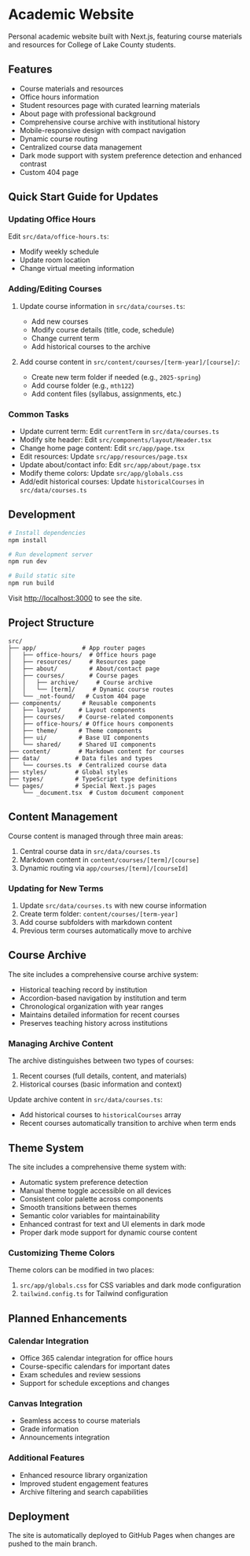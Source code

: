 # Academic Website

Personal academic website built with Next.js, featuring course materials and resources for College of Lake County students.

## Features

- Course materials and resources
- Office hours information
- Student resources page with curated learning materials
- About page with professional background
- Comprehensive course archive with institutional history
- Mobile-responsive design with compact navigation
- Dynamic course routing
- Centralized course data management
- Dark mode support with system preference detection and enhanced contrast
- Custom 404 page

## Quick Start Guide for Updates

### Updating Office Hours
Edit `src/data/office-hours.ts`:
- Modify weekly schedule
- Update room location
- Change virtual meeting information

### Adding/Editing Courses
1. Update course information in `src/data/courses.ts`:
   - Add new courses
   - Modify course details (title, code, schedule)
   - Change current term
   - Add historical courses to the archive

2. Add course content in `src/content/courses/[term-year]/[course]/`:
   - Create new term folder if needed (e.g., `2025-spring`)
   - Add course folder (e.g., `mth122`)
   - Add content files (syllabus, assignments, etc.)

### Common Tasks
- Update current term: Edit `currentTerm` in `src/data/courses.ts`
- Modify site header: Edit `src/components/layout/Header.tsx`
- Change home page content: Edit `src/app/page.tsx`
- Edit resources: Update `src/app/resources/page.tsx`
- Update about/contact info: Edit `src/app/about/page.tsx`
- Modify theme colors: Update `src/app/globals.css`
- Add/edit historical courses: Update `historicalCourses` in `src/data/courses.ts`

## Development

```bash
# Install dependencies
npm install

# Run development server
npm run dev

# Build static site
npm run build
```

Visit [http://localhost:3000](http://localhost:3000) to see the site.

## Project Structure

```
src/
├── app/             # App router pages
│   ├── office-hours/  # Office hours page
│   ├── resources/     # Resources page
│   ├── about/         # About/contact page
│   ├── courses/       # Course pages
│   │   ├── archive/     # Course archive
│   │   └── [term]/     # Dynamic course routes
│   └── _not-found/   # Custom 404 page
├── components/      # Reusable components
│   ├── layout/     # Layout components
│   ├── courses/    # Course-related components
│   ├── office-hours/ # Office hours components
│   ├── theme/      # Theme components
│   ├── ui/         # Base UI components
│   └── shared/     # Shared UI components
├── content/        # Markdown content for courses
├── data/          # Data files and types
│   └── courses.ts  # Centralized course data
├── styles/        # Global styles
├── types/         # TypeScript type definitions
└── pages/         # Special Next.js pages
    └── _document.tsx  # Custom document component
```

## Content Management

Course content is managed through three main areas:

1. Central course data in `src/data/courses.ts`
2. Markdown content in `content/courses/[term]/[course]`
3. Dynamic routing via `app/courses/[term]/[courseId]`

### Updating for New Terms

1. Update `src/data/courses.ts` with new course information
2. Create term folder: `content/courses/[term-year]`
3. Add course subfolders with markdown content
4. Previous term courses automatically move to archive

## Course Archive

The site includes a comprehensive course archive system:
- Historical teaching record by institution
- Accordion-based navigation by institution and term
- Chronological organization with year ranges
- Maintains detailed information for recent courses
- Preserves teaching history across institutions

### Managing Archive Content

The archive distinguishes between two types of courses:
1. Recent courses (full details, content, and materials)
2. Historical courses (basic information and context)

Update archive content in `src/data/courses.ts`:
- Add historical courses to `historicalCourses` array
- Recent courses automatically transition to archive when term ends

## Theme System

The site includes a comprehensive theme system with:
- Automatic system preference detection
- Manual theme toggle accessible on all devices
- Consistent color palette across components
- Smooth transitions between themes
- Semantic color variables for maintainability
- Enhanced contrast for text and UI elements in dark mode
- Proper dark mode support for dynamic course content

### Customizing Theme Colors

Theme colors can be modified in two places:
1. `src/app/globals.css` for CSS variables and dark mode configuration
2. `tailwind.config.ts` for Tailwind configuration

## Planned Enhancements

### Calendar Integration
- Office 365 calendar integration for office hours
- Course-specific calendars for important dates
- Exam schedules and review sessions
- Support for schedule exceptions and changes

### Canvas Integration
- Seamless access to course materials
- Grade information
- Announcements integration

### Additional Features
- Enhanced resource library organization
- Improved student engagement features
- Archive filtering and search capabilities

## Deployment

The site is automatically deployed to GitHub Pages when changes are pushed to the main branch.